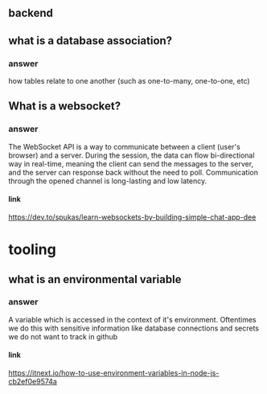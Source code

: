 ## backend

## what is a database association?

### answer

how tables relate to one another (such as one-to-many, one-to-one, etc)

## What is a websocket?

### answer

The WebSocket API is a way to communicate between a client (user's browser) and a server. During the session, the data can flow bi-directional way in real-time, meaning the client can send the messages to the server, and the server can response back without the need to poll. Communication through the opened channel is long-lasting and low latency.

#### link

https://dev.to/spukas/learn-websockets-by-building-simple-chat-app-dee

# tooling

## what is an environmental variable

### answer

A variable which is accessed in the context of it's environment. Oftentimes we do this with sensitive information like database connections and secrets we do not want to track in github

#### link

https://itnext.io/how-to-use-environment-variables-in-node-js-cb2ef0e9574a
